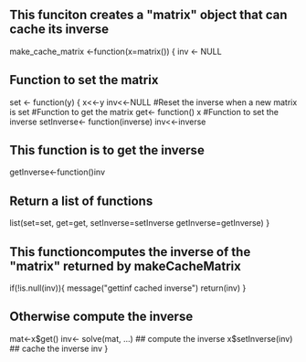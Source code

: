 ## This funciton creates a "matrix" object that can cache its inverse
make_cache_matrix <-function(x=matrix()) {
inv <- NULL
## Function to set the matrix
set <- function(y) {
x<<-y 
inv<<-NULL #Reset the inverse when a new matrix is set
#Function to get the matrix
get<- function() x
#Function to set the inverse
setInverse<- function(inverse) inv<<-inverse
## This function is to get the inverse
getInverse<-function()inv
## Return a list of functions
list(set=set, get=get, 
     setInverse=setInverse
     getInverse=getInverse)
}
## This functioncomputes the inverse of the "matrix" returned by makeCacheMatrix
if(!is.null(inv)){
message("gettinf cached inverse")
return(inv)
}

## Otherwise compute the inverse
mat<-x$get()
inv<- solve(mat, ...) ## compute the inverse
x$setInverse(inv) ## cache the inverse
inv
}
